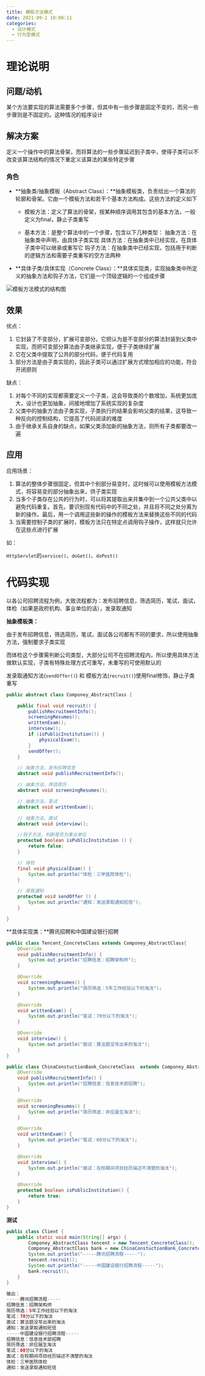 ```yaml
---
title: 模板方法模式
date: 2021-09-1 10:08:11
categories:
  - 设计模式
  - 行为型模式
---
```


# 理论说明

## 问题/动机

某个方法要实现的算法需要多个步骤，但其中有一些步骤是固定不变的，而另一些步骤则是不固定的。这种情况的程序设计

## 解决方案

定义一个操作中的算法骨架，而将算法的一些步骤延迟到子类中，使得子类可以不改变该算法结构的情况下重定义该算法的某些特定步骤

### 角色

- **抽象类/抽象模板（Abstract Class）：**抽象模板类，负责给出一个算法的轮廓和骨架。它由一个模板方法和若干个基本方法构成。这些方法的定义如下

  - 模板方法：定义了算法的骨架，按某种顺序调用其包含的基本方法，一般定义为final，静止子类重写

  - 基本方法：是整个算法中的一个步骤，包含以下几种类型：
          抽象方法：在抽象类中声明，由具体子类实现
          具体方法：在抽象类中已经实现，在具体子类中可以继承或重写它
          钩子方法：在抽象类中已经实现，包括用于判断的逻辑方法和需要子类重写的空方法两种

- **具体子类/具体实现（Concrete Class）：**具体实现类，实现抽象类中所定义的抽象方法和钩子方法，它们是一个顶级逻辑的一个组成步骤

![模板方法模式的结构图](模板方法模式\3-1Q116095405308.gif)


## 效果

优点：

1. 它封装了不变部分，扩展可变部分。它把认为是不变部分的算法封装到父类中实现，而把可变部分算法由子类继承实现，便于子类继续扩展
2. 它在父类中提取了公共的部分代码，便于代码复用
3. 部分方法是由子类实现的，因此子类可以通过扩展方式增加相应的功能，符合开闭原则


缺点：

1. 对每个不同的实现都需要定义一个子类，这会导致类的个数增加，系统更加庞大，设计也更加抽象，间接地增加了系统实现的复杂度
2. 父类中的抽象方法由子类实现，子类执行的结果会影响父类的结果，这导致一种反向的控制结构，它提高了代码阅读的难度
3. 由于继承关系自身的缺点，如果父类添加新的抽象方法，则所有子类都要改一遍

## 应用

应用场景：

1. 算法的整体步骤很固定，但其中个别部分易变时，这时候可以使用模板方法模式，将容易变的部分抽象出来，供子类实现
2. 当多个子类存在公共的行为时，可以将其提取出来并集中到一个公共父类中以避免代码重复。首先，要识别现有代码中的不同之处，并且将不同之处分离为新的操作。最后，用一个调用这些新的操作的模板方法来替换这些不同的代码
3. 当需要控制子类的扩展时，模板方法只在特定点调用钩子操作，这样就只允许在这些点进行扩展

如：

`HttpServlet`的`service()`、`doGet()`、`doPost()`

# 代码实现

以各公司招聘流程为例，大致流程都为：发布招聘信息，筛选简历，笔试，面试，体检（如果是政府机构、事业单位的话），发录取通知

**抽象模板类：**

由于发布招聘信息，筛选简历，笔试，面试各公司都有不同的要求，所以使用抽象方法，强制要求子类实现

而体检这个步骤需判断公司类型，大部分公司不在招聘流程内，所以使用具体方法做默认实现，子类有特殊处理方式可重写，未重写的可使用默认的

发录取通知方法(`sendOffer()`) 和 模板方法(`recruit()`)使用final修饰，静止子类重写

```java
public abstract class Componey_AbstractClass {

    public final void recruit() {
        publishRecruitmentInfo();
        screeningResumes();
        writtenExam();
        interview();
        if (isPublicInstitution()) {
            physicalExam();
        }
        sendOffer();
    }

    // 抽象方法，发布招聘信息
    abstract void publishRecruitmentInfo();

    // 抽象方法，筛选简历
    abstract void screeningResumes();

    // 抽象方法，笔试
    abstract void writtenExam();

    // 抽象方法，面试
    abstract void interview();

    //钩子方法，判断是否为事业单位
    protected boolean isPublicInstitution () {
        return false;
    }

    // 体检
    final void physicalExam() {
        System.out.println("体检：三甲医院体检");
    }

    // 录取通知
    protected void sendOffer () {
        System.out.println("通知：发送录取通知短信");
    }

}
```

**具体实现类：**腾讯招聘和中国建设银行招聘

```java
public class Tencent_ConcreteClass extends Componey_AbstractClass{
    @Override
    void publishRecruitmentInfo() {
        System.out.println("招聘信息：招聘架构师");
    }

    @Override
    void screeningResumes() {
        System.out.println("简历筛选：5年工作经验以下的淘汰");
    }

    @Override
    void writtenExam() {
        System.out.println("笔试：70分以下的淘汰");
    }

    @Override
    void interview() {
        System.out.println("面试：算法题没写出来的淘汰");
    }
}

public class ChinaConstuctionBank_ConcreteClass  extends Componey_AbstractClass{
    @Override
    void publishRecruitmentInfo() {
        System.out.println("招聘信息：信息技术部招聘");
    }

    @Override
    void screeningResumes() {
        System.out.println("简历筛选：非应届生淘汰");
    }

    @Override
    void writtenExam() {
        System.out.println("笔试：60分以下的淘汰");
    }

    @Override
    void interview() {
        System.out.println("面试：在校期间项目经历描述不清楚的淘汰");
    }

    @Override
    protected boolean isPublicInstitution() {
        return true;
    }
}
```

**测试**

```java
public class Client {
    public static void main(String[] args) {
        Componey_AbstractClass tencent = new Tencent_ConcreteClass();
        Componey_AbstractClass bank = new ChinaConstuctionBank_ConcreteClass();
        System.out.println("-----腾讯招聘流程-----");
        tencent.recruit();
        System.out.println("-----中国建设银行招聘流程-----");
        bank.recruit();
    }
}

输出：
-----腾讯招聘流程-----
招聘信息：招聘架构师
简历筛选：5年工作经验以下的淘汰
笔试：70分以下的淘汰
面试：算法题没写出来的淘汰
通知：发送录取通知短信
-----中国建设银行招聘流程-----
招聘信息：信息技术部招聘
简历筛选：非应届生淘汰
笔试：60分以下的淘汰
面试：在校期间项目经历描述不清楚的淘汰
体检：三甲医院体检
通知：发送录取通知短信
```

